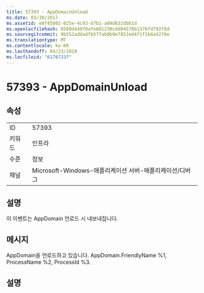 ```yaml
---
title: 57393 - AppDomainUnload
ms.date: 03/30/2017
ms.assetid: e8f45002-025e-4c93-b7b1-a09d631dbb1d
ms.openlocfilehash: 8508d449f8afe601230cdd04578b1376fd792f8d
ms.sourcegitcommit: 9b552addadfb57fab0b9e7852ed4f1f1b8a42f8e
ms.translationtype: MT
ms.contentlocale: ko-KR
ms.lasthandoff: 04/23/2019
ms.locfileid: "61767337"
---
```

# <a name="57393---appdomainunload"></a>57393 - AppDomainUnload
## <a name="properties"></a>속성  
  
|||  
|-|-|  
|ID|57393|  
|키워드|인프라|  
|수준|정보|  
|채널|Microsoft-Windows-애플리케이션 서버-애플리케이션/디버그|  
  
## <a name="description"></a>설명  
 이 이벤트는 AppDomain 언로드 시 내보내집니다.  
  
## <a name="message"></a>메시지  
 AppDomain을 언로드하고 있습니다. AppDomain.FriendlyName %1, ProcessName %2, ProcessId %3.  
  
## <a name="details"></a>설명
